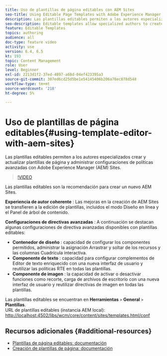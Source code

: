 ```yaml
---
title: Uso de plantillas de página editables con AEM Sites
seo-title: Using Editable Page Templates with Adobe Experience Manager Sites
description: Las plantillas editables permiten a los autores especializados crear y actualizar plantillas de página y administrar configuraciones de políticas avanzadas con AEM Sites.
seo-description: Editable templates allow specialized authors to create and update page templates and manage advanced policy configurations with Adobe Experience Manager Sites.
feature: Editable Templates
topics: authoring
audience: all
doc-type: feature video
activity: use
version: 6.4, 6.5
kt: 193
topic: Content Management
role: User
level: Beginner
exl-id: 2213d1f2-37ed-4897-a68d-04ef423395a3
source-git-commit: 307ed6cd25d5be1e54145406b206a78ec878d548
workflow-type: tm+mt
source-wordcount: '218'
ht-degree: 5%

---
```


# Uso de plantillas de página editables{#using-template-editor-with-aem-sites}

Las plantillas editables permiten a los autores especializados crear y actualizar plantillas de página y administrar configuraciones de políticas avanzadas con Adobe Experience Manager (AEM) Sites.

>[!VIDEO](https://video.tv.adobe.com/v/326784/?quality=12&learn=on)

Las plantillas editables son la recomendación para crear un nuevo AEM Sites.

**Experiencia de autor coherente** : Las mejoras en la creación de AEM Sites se transfieren a la edición de plantillas, incluidos el modo Diseño en línea y el Panel de árbol de contenido.

**Configuraciones de directivas avanzadas** : A continuación se destacan algunas configuraciones de directiva avanzadas disponibles con plantillas editables:

* **Contenedor de diseño** : capacidad de configurar los componentes permitidos, administrar la asignación Arrastrar y soltar de los recursos y las columnas Cuadrícula interactiva.
* **Componente de texto** : capacidad para configurar complementos de Editor de texto enriquecido con una nueva interfaz de usuario y reutilizar las políticas RTE en todas las plantillas.
* **Componente de imagen** : la capacidad de activar o desactivar funciones como recorte, carga de archivos de escritorio con una nueva interfaz de usuario y reutilizar directivas de imagen en todas las plantillas.

Las plantillas editables se encuentran en **Herramientas** `>` **General** `>` **Plantillas**.\
URL de plantillas editables (instancia AEM local): [http://localhost:4502/libs/wcm/core/content/sites/templates.html/conf](http://localhost:4502/libs/wcm/core/content/sites/templates.html/conf)

## Recursos adicionales {#additional-resources}

* [Plantillas de página editables: documentación](https://experienceleague.adobe.com/docs/experience-manager-65/developing/platform/templates/page-templates-editable.html)
* [Creación de plantillas de página: documentación](https://experienceleague.adobe.com/docs/experience-manager-65/authoring/siteandpage/templates.html)
